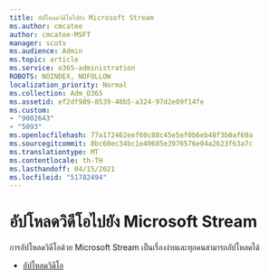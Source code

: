 ```yaml
---
title: อัปโหลดวิดีโอไปยัง Microsoft Stream
ms.author: cmcatee
author: cmcatee-MSFT
manager: scotv
ms.audience: Admin
ms.topic: article
ms.service: o365-administration
ROBOTS: NOINDEX, NOFOLLOW
localization_priority: Normal
ms.collection: Adm_O365
ms.assetid: ef2df989-8539-48b5-a324-97d2e09f14fe
ms.custom:
- "9002643"
- "5093"
ms.openlocfilehash: 77a172462eef60c88c45e5ef0b6eb48f3b0af60a
ms.sourcegitcommit: 8bc60ec34bc1e40685e3976576e04a2623f63a7c
ms.translationtype: MT
ms.contentlocale: th-TH
ms.lasthandoff: 04/15/2021
ms.locfileid: "51782494"
---
```

# <a name="upload-a-video-to-microsoft-stream"></a>อัปโหลดวิดีโอไปยัง Microsoft Stream

การอัปโหลดวิดีโอด้วย Microsoft Stream เป็นเรื่องง่ายและทุกคนสามารถอัปโหลดได้

- [อัปโหลดวิดีโอ](https://docs.microsoft.com/stream/portal-upload-video)
